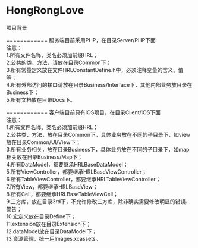 HongRongLove
============
项目背景

============
服务端目前采用PHP，在目录Server/PHP下面<br>
注意：<br>
1.所有文件名称、类名必须加前缀HRL；<br>
2.公共的类、方法，请放在目录Common下；<br>
3.所有常量定义放在文件HRLConstantDefine.h中，必须注释变量的含义、值等；<br>
4.所有外部访问的接口请放在目录Business/Interface下，其他内部业务放目录在Business下；<br>
5.所有文档放在目录Docs下。<br>

============
客户端目前只有IOS项目，在目录Client/IOS下面<br>
注意：<br>
1.所有文件名称、类名必须加前缀HRL；<br>
2.公共类、方法，放在目录Common下，具体业务放在不同的子目录下，如view放在目录Common/UI/View下；<br>
3.所有业务相关，放在目录Business下，具体业务放在不同的子目录下，如map相关放在目录Business/Map下；<br>
4.所有DataModel，都要继承HRLBaseDataModel；<br>
5.所有ViewController，都要继承HRLBaseViewController；<br>
6.所有TableViewController，都要继承HRLTableViewController；<br>
7.所有View，都要继承HRLBaseView；<br>
8.所有Cell，都要继承HRLBaseTableViewCell；<br>
9.三方库，放在目录3rd下，不允许修改三方库，除非确实需要修改明显的错误、警告；<br>
10.宏定义放在目录Define下；<br>
11.extension放在目录Extension下；<br>
12.dataModel放在目录DataModel下；<br>
13.资源管理，统一用Images.xcassets。<br>
